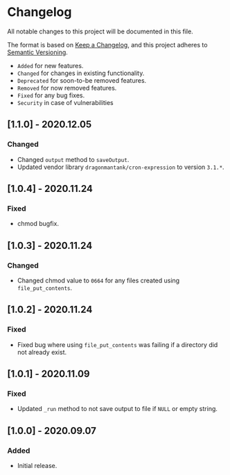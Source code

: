 # Changelog

All notable changes to this project will be documented in this file.

The format is based on [Keep a Changelog](https://keepachangelog.com/en/1.0.0/),
and this project adheres to [Semantic Versioning](https://semver.org/spec/v2.0.0.html).

- `Added` for new features.
- `Changed` for changes in existing functionality.
- `Deprecated` for soon-to-be removed features.
- `Removed` for now removed features.
- `Fixed` for any bug fixes.
- `Security` in case of vulnerabilities

## [1.1.0] - 2020.12.05

### Changed

- Changed `output` method to `saveOutput`.
- Updated vendor library `dragonmantank/cron-expression` to version `3.1.*`.

## [1.0.4] - 2020.11.24

### Fixed

- chmod bugfix.

## [1.0.3] - 2020.11.24

### Changed

- Changed chmod value to `0664` for any files created using `file_put_contents`.

## [1.0.2] - 2020.11.24

### Fixed

- Fixed bug where using `file_put_contents` was failing if a directory did not already exist.

## [1.0.1] - 2020.11.09

### Fixed

- Updated `_run` method to not save output to file if `NULL` or empty string.

## [1.0.0] - 2020.09.07

### Added

- Initial release.